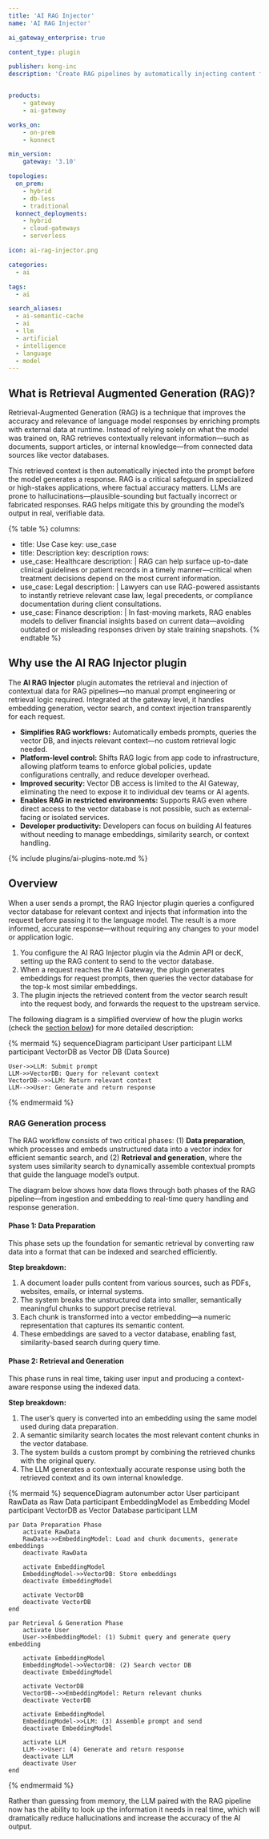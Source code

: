 ```yaml
---
title: 'AI RAG Injector'
name: 'AI RAG Injector'

ai_gateway_enterprise: true

content_type: plugin

publisher: kong-inc
description: 'Create RAG pipelines by automatically injecting content from a vector database'


products:
    - gateway
    - ai-gateway

works_on:
    - on-prem
    - konnect

min_version:
    gateway: '3.10'

topologies:
  on_prem:
    - hybrid
    - db-less
    - traditional
  konnect_deployments:
    - hybrid
    - cloud-gateways
    - serverless

icon: ai-rag-injector.png

categories:
  - ai

tags:
  - ai

search_aliases:
  - ai-semantic-cache
  - ai
  - llm
  - artificial
  - intelligence
  - language
  - model
---
```


## What is Retrieval Augmented Generation (RAG)?

Retrieval-Augmented Generation (RAG) is a technique that improves the accuracy and relevance of language model responses by enriching prompts with external data at runtime. Instead of relying solely on what the model was trained on, RAG retrieves contextually relevant information—such as documents, support articles, or internal knowledge—from connected data sources like vector databases.

This retrieved context is then automatically injected into the prompt before the model generates a response. RAG is a critical safeguard in specialized or high-stakes applications, where factual accuracy matters. LLMs are prone to hallucinations—plausible-sounding but factually incorrect or fabricated responses. RAG helps mitigate this by grounding the model’s output in real, verifiable data.

<!-- vale off -->
{% table %}
columns:
  - title: Use Case
    key: use_case
  - title: Description
    key: description
rows:
  - use_case: Healthcare
    description: |
      RAG can help surface up-to-date clinical guidelines or patient records in a timely manner—critical when treatment decisions depend on the most current information.
  - use_case: Legal
    description: |
      Lawyers can use RAG-powered assistants to instantly retrieve relevant case law, legal precedents, or compliance documentation during client consultations.
  - use_case: Finance
    description: |
      In fast-moving markets, RAG enables models to deliver financial insights based on current data—avoiding outdated or misleading responses driven by stale training snapshots.
{% endtable %}
<!-- vale on -->

## Why use the AI RAG Injector plugin

The **AI RAG Injector** plugin automates the retrieval and injection of contextual data for RAG pipelines—no manual prompt engineering or retrieval logic required. Integrated at the gateway level, it handles embedding generation, vector search, and context injection transparently for each request.

* **Simplifies RAG workflows:** Automatically embeds prompts, queries the vector DB, and injects relevant context—no custom retrieval logic needed.
* **Platform-level control:** Shifts RAG logic from app code to infrastructure, allowing platform teams to enforce global policies, update configurations centrally, and reduce developer overhead.
* **Improved security:** Vector DB access is limited to the AI Gateway, eliminating the need to expose it to individual dev teams or AI agents.
* **Enables RAG in restricted environments:** Supports RAG even where direct access to the vector database is not possible, such as external-facing or isolated services.
* **Developer productivity:** Developers can focus on building AI features without needing to manage embeddings, similarity search, or context handling.

{% include plugins/ai-plugins-note.md %}

## Overview

When a user sends a prompt, the RAG Injector plugin queries a configured vector database for relevant context and injects that information into the request before passing it to the language model. The result is a more informed, accurate response—without requiring any changes to your model or application logic.

1. You configure the AI RAG Injector plugin via the Admin API or decK, setting up the RAG content to send to the vector database.
1. When a request reaches the AI Gateway, the plugin generates embeddings for request prompts, then queries the vector database for the top-k most similar embeddings.
1. The plugin injects the retrieved content from the vector search result into the request body, and forwards the request to the upstream service.

The following diagram is a simplified overview of how the plugin works (check the [section below](#rag-generation-process)) for more detailed description:

<!-- vale off -->
{% mermaid %}
sequenceDiagram
    participant User
    participant LLM
    participant VectorDB as Vector DB (Data Source)

    User->>LLM: Submit prompt
    LLM->>VectorDB: Query for relevant context
    VectorDB-->>LLM: Return relevant context
    LLM-->>User: Generate and return response
{% endmermaid %}
<!-- vale on -->

### RAG Generation process

The RAG workflow consists of two critical phases:
(1) **Data preparation**, which processes and embeds unstructured data into a vector index for efficient semantic search, and
(2) **Retrieval and generation**, where the system uses similarity search to dynamically assemble contextual prompts that guide the language model’s output.

The diagram below shows how data flows through both phases of the RAG pipeline—from ingestion and embedding to real-time query handling and response generation.

#### Phase 1: Data Preparation

This phase sets up the foundation for semantic retrieval by converting raw data into a format that can be indexed and searched efficiently.

**Step breakdown:**

1. A document loader pulls content from various sources, such as PDFs, websites, emails, or internal systems.
2. The system breaks the unstructured data into smaller, semantically meaningful chunks to support precise retrieval.
3. Each chunk is transformed into a vector embedding—a numeric representation that captures its semantic content.
4. These embeddings are saved to a vector database, enabling fast, similarity-based search during query time.

#### Phase 2: Retrieval and Generation

This phase runs in real time, taking user input and producing a context-aware response using the indexed data.

**Step breakdown:**

1. The user’s query is converted into an embedding using the same model used during data preparation.
1. A semantic similarity search locates the most relevant content chunks in the vector database.
1. The system builds a custom prompt by combining the retrieved chunks with the original query.
1. The LLM generates a contextually accurate response using both the retrieved context and its own internal knowledge.

<!-- vale off -->
{% mermaid %}
sequenceDiagram
    autonumber
    actor User
    participant RawData as Raw Data
    participant EmbeddingModel as Embedding Model
    participant VectorDB as Vector Database
    participant LLM

    par Data Preparation Phase
        activate RawData
        RawData->>EmbeddingModel: Load and chunk documents, generate embeddings
        deactivate RawData

        activate EmbeddingModel
        EmbeddingModel->>VectorDB: Store embeddings
        deactivate EmbeddingModel

        activate VectorDB
        deactivate VectorDB
    end

    par Retrieval & Generation Phase
        activate User
        User->>EmbeddingModel: (1) Submit query and generate query embedding

        activate EmbeddingModel
        EmbeddingModel->>VectorDB: (2) Search vector DB
        deactivate EmbeddingModel

        activate VectorDB
        VectorDB-->>EmbeddingModel: Return relevant chunks
        deactivate VectorDB

        activate EmbeddingModel
        EmbeddingModel->>LLM: (3) Assemble prompt and send
        deactivate EmbeddingModel

        activate LLM
        LLM-->>User: (4) Generate and return response
        deactivate LLM
        deactivate User
    end
{% endmermaid %}
<!-- vale on -->


Rather than guessing from memory, the LLM paired with the RAG pipeline now has the ability to look up the information it needs in real time, which will dramatically reduce hallucinations and increase the accuracy of the AI output.
